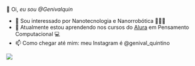 👋 Oi, _eu sou @Genivalquin_
- 👀 Sou interessado por Nanotecnologia e Nanorrobótica 🔬👨‍💻
- 🌱 Atualmente estou aprendendo nos cursos do [Alura](https://www.alura.com.br) em Pensamento Computacional 💻
- 📫 Como chegar até mim: meu Instagram é @genival_quintino

<!---
Genivalquin/Genivalquin is a ✨ special ✨ repository because its `README.md` (this file) appears on your GitHub profile.
You can click the Preview link to take a look at your changes.
--->
![](https://media.tenor.com/MEICRWByVUsAAAAC/scooby-doo-best-friends.gif)
